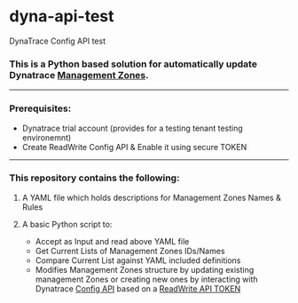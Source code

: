 # dyna-api-test
DynaTrace Config API test

### This is a Python based solution for automatically update Dynatrace [Management Zones](https://www.dynatrace.com/support/help/how-to-use-dynatrace/management-zones/ "Management Zones").
------------------------------------------------------------------------------------------------------------

### Prerequisites:
* Dynatrace trial account (provides for a testing tenant testing environemnt)
* Create ReadWrite Config API & Enable it using secure TOKEN
------------------------------------------------------------------------------------------------------------

### This repository contains the following:
1. A YAML file which holds descriptions for Management Zones Names & Rules 
2. A basic Python script to:
   
   * Accept as Input and read above YAML file
   * Get Current Lists of Management Zones IDs/Names
   * Compare Current List against YAML included definitions
   * Modifies Management Zones structure by updating existing management Zones or creating new ones by interacting with Dynatrace [Config API](https://www.dynatrace.com/support/help/dynatrace-api/configuration-api/) based on a [ReadWrite API TOKEN](https://www.dynatrace.com/support/help/dynatrace-api/environment-api/tokens/post-new-token/ "ReadWrite API TOKEN")
